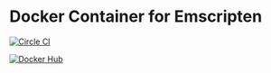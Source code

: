 # Docker Container for Emscripten

[![Circle CI](https://circleci.com/gh/sh19910711/docker-emscripten.svg?style=svg)](https://circleci.com/gh/sh19910711/docker-emscripten)

[![Docker Hub](https://dockeri.co/image/sh19910711/docker-emscripten)](https://registry.hub.docker.com/u/sh19910711/docker-emscripten/)

